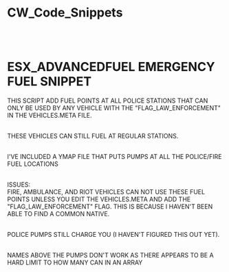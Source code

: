 # CW_Code_Snippets
<br><br>
# ESX_ADVANCEDFUEL EMERGENCY FUEL SNIPPET
THIS SCRIPT ADD FUEL POINTS AT ALL POLICE STATIONS THAT CAN ONLY BE USED BY ANY VEHICLE WITH THE "FLAG_LAW_ENFORCEMENT"
IN THE VEHICLES.META FILE. <BR><BR>

THESE VEHICLES CAN STILL FUEL AT REGULAR STATIONS.<BR><bR>

I'VE INCLUDED A YMAP FILE THAT PUTS PUMPS AT ALL THE POLICE/FIRE FUEL LOCATIONS<BR><BR>

ISSUES:<BR>
FIRE, AMBULANCE, AND RIOT VEHICLES CAN NOT USE THESE FUEL POINTS UNLESS YOU EDIT THE VEHICLES.META AND ADD THE
"FLAG_LAW_ENFORCEMENT" FLAG.  THIS IS BECAUSE I HAVEN'T BEEN ABLE TO FIND A COMMON NATIVE.<BR><BR>

POLICE PUMPS STILL CHARGE YOU (I HAVEN'T FIGURED THIS OUT YET).<BR><bR>

NAMES ABOVE THE PUMPS DON'T WORK AS THERE APPEARS TO BE A HARD LIMIT TO HOW MANY CAN IN AN ARRAY
